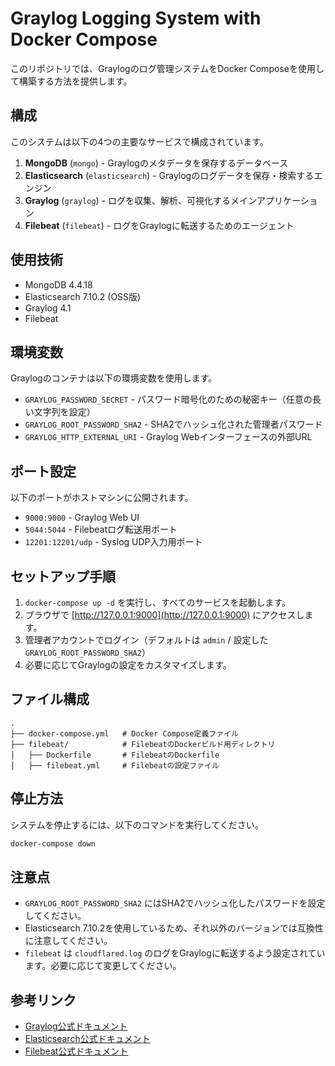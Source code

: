 # Graylog Logging System with Docker Compose

このリポジトリでは、Graylogのログ管理システムをDocker Composeを使用して構築する方法を提供します。

## 構成
このシステムは以下の4つの主要なサービスで構成されています。

1. **MongoDB** (`mongo`) - Graylogのメタデータを保存するデータベース
2. **Elasticsearch** (`elasticsearch`) - Graylogのログデータを保存・検索するエンジン
3. **Graylog** (`graylog`) - ログを収集、解析、可視化するメインアプリケーション
4. **Filebeat** (`filebeat`) - ログをGraylogに転送するためのエージェント

## 使用技術
- MongoDB 4.4.18
- Elasticsearch 7.10.2 (OSS版)
- Graylog 4.1
- Filebeat

## 環境変数
Graylogのコンテナは以下の環境変数を使用します。

- `GRAYLOG_PASSWORD_SECRET` - パスワード暗号化のための秘密キー（任意の長い文字列を設定）
- `GRAYLOG_ROOT_PASSWORD_SHA2` - SHA2でハッシュ化された管理者パスワード
- `GRAYLOG_HTTP_EXTERNAL_URI` - Graylog Webインターフェースの外部URL

## ポート設定
以下のポートがホストマシンに公開されます。

- `9000:9000` - Graylog Web UI
- `5044:5044` - Filebeatログ転送用ポート
- `12201:12201/udp` - Syslog UDP入力用ポート

## セットアップ手順
1. `docker-compose up -d` を実行し、すべてのサービスを起動します。
2. ブラウザで [http://127.0.0.1:9000](http://127.0.0.1:9000) にアクセスします。
3. 管理者アカウントでログイン（デフォルトは `admin` / 設定した `GRAYLOG_ROOT_PASSWORD_SHA2`）
4. 必要に応じてGraylogの設定をカスタマイズします。

## ファイル構成
```
.
├── docker-compose.yml   # Docker Compose定義ファイル
├── filebeat/            # FilebeatのDockerビルド用ディレクトリ
│   ├── Dockerfile       # FilebeatのDockerfile
│   ├── filebeat.yml     # Filebeatの設定ファイル
```

## 停止方法
システムを停止するには、以下のコマンドを実行してください。
```sh
docker-compose down
```

## 注意点
- `GRAYLOG_ROOT_PASSWORD_SHA2` にはSHA2でハッシュ化したパスワードを設定してください。
- Elasticsearch 7.10.2を使用しているため、それ以外のバージョンでは互換性に注意してください。
- `filebeat` は `cloudflared.log` のログをGraylogに転送するよう設定されています。必要に応じて変更してください。

## 参考リンク
- [Graylog公式ドキュメント](https://docs.graylog.org/)
- [Elasticsearch公式ドキュメント](https://www.elastic.co/guide/en/elasticsearch/reference/7.10/index.html)
- [Filebeat公式ドキュメント](https://www.elastic.co/guide/en/beats/filebeat/index.html)

